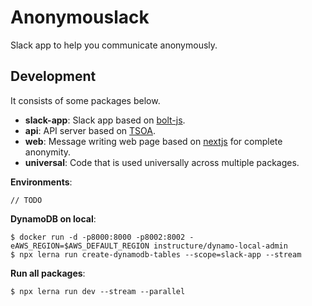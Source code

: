 # Anonymouslack
Slack app to help you communicate anonymously.

## Development
It consists of some packages below.
- **slack-app**: Slack app based on [bolt-js][bolt-js].
- **api**: API server based on [TSOA](tsoa).
- **web**: Message writing web page based on [nextjs](nextjs) for complete anonymity.
- **universal**: Code that is used universally across multiple packages.


**Environments**:
```
// TODO
```

**DynamoDB on local**:
```
$ docker run -d -p8000:8000 -p8002:8002 -eAWS_REGION=$AWS_DEFAULT_REGION instructure/dynamo-local-admin
$ npx lerna run create-dynamodb-tables --scope=slack-app --stream
```

**Run all packages**:
```
$ npx lerna run dev --stream --parallel
```

[bolt-js]: https://slack.dev/bolt-js
[tsoa]: https://tsoa-community.github.io/docs/
[nextjs]: https://nextjs.org/
